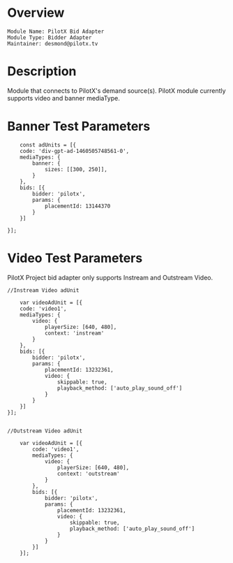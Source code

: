 # Overview
```
Module Name: PilotX Bid Adapter
Module Type: Bidder Adapter
Maintainer: desmond@pilotx.tv
```

# Description
Module that connects to PilotX's demand source(s).
PilotX module currently supports video and banner mediaType.

# Banner Test Parameters 
```
    const adUnits = [{
    code: 'div-gpt-ad-1460505748561-0',
    mediaTypes: {
        banner: {
            sizes: [[300, 250]],
        }
    },
    bids: [{
        bidder: 'pilotx',
        params: {
            placementId: 13144370
        }
    }]

}];
```
# Video Test Parameters 
PilotX Project bid adapter only supports Instream and Outstream Video.
```
//Instream Video adUnit

    var videoAdUnit = [{
    code: 'video1',
    mediaTypes: {
        video: {
            playerSize: [640, 480],
            context: 'instream'
        }
    },
    bids: [{
        bidder: 'pilotx',
        params: {
            placementId: 13232361,
            video: {
                skippable: true,
                playback_method: ['auto_play_sound_off']
            }
        }
    }]
}];


//Outstream Video adUnit

    var videoAdUnit = [{
        code: 'video1',
        mediaTypes: {
            video: {
                playerSize: [640, 480],
                context: 'outstream'
            }
        },
        bids: [{
            bidder: 'pilotx',
            params: {
                placementId: 13232361,
                video: {
                    skippable: true,
                    playback_method: ['auto_play_sound_off']
                }
            }
        }]
    }];
```
